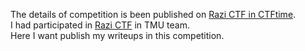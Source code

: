 The details of competition is been published on [Razi CTF in CTFtime](https://ctftime.org/event/1167).\
I had participated in [Razi CTF](http://razictf.ir/) in TMU team.\
Here I want publish my writeups in this competition.
